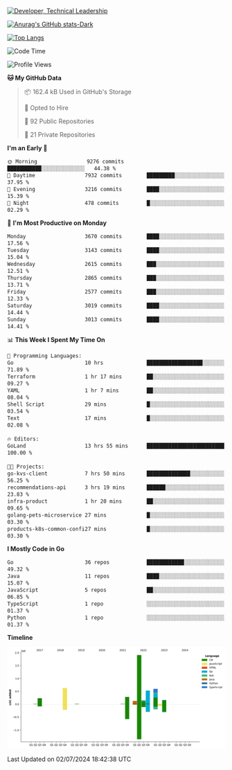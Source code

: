 <div>
  <a href="https://www.linkedin.com/in/arielpineiro/" target="_blank" rel="nofollow noopener noreferrer">
    <img src="https://img.shields.io/badge/-LinkedIn-%230077B5?style=for-the-badge&logo=linkedin&logoColor=white" alt="Developer, Technical Leadership" title="Ariel Piñeiro">
  </a>
</div>

[![Anurag's GitHub stats-Dark](https://github-readme-stats.vercel.app/api?username=arielsrv&show_icons=true&theme=dark#gh-dark-mode-only)](https://github.com/anuraghazra/github-readme-stats#gh-dark-mode-only)

[![Top Langs](https://github-readme-stats.vercel.app/api/top-langs/?username=arielsrv&layout=compact&langs_count=10&theme=dark#gh-dark-mode-only)](https://github.com/anuraghazra/github-readme-stats&theme=dark#gh-dark-mode-only)

<!--START_SECTION:waka-->
![Code Time](http://img.shields.io/badge/Code%20Time-991%20hrs%2032%20mins-blue)

![Profile Views](http://img.shields.io/badge/Profile%20Views-1-blue)

**🐱 My GitHub Data** 

> 📦 162.4 kB Used in GitHub's Storage 
 > 
> 💼 Opted to Hire
 > 
> 📜 92 Public Repositories 
 > 
> 🔑 21 Private Repositories 
 > 
**I'm an Early 🐤** 

```text
🌞 Morning                9276 commits        ███████████░░░░░░░░░░░░░░   44.38 % 
🌆 Daytime                7932 commits        █████████░░░░░░░░░░░░░░░░   37.95 % 
🌃 Evening                3216 commits        ████░░░░░░░░░░░░░░░░░░░░░   15.39 % 
🌙 Night                  478 commits         █░░░░░░░░░░░░░░░░░░░░░░░░   02.29 % 
```
📅 **I'm Most Productive on Monday** 

```text
Monday                   3670 commits        ████░░░░░░░░░░░░░░░░░░░░░   17.56 % 
Tuesday                  3143 commits        ████░░░░░░░░░░░░░░░░░░░░░   15.04 % 
Wednesday                2615 commits        ███░░░░░░░░░░░░░░░░░░░░░░   12.51 % 
Thursday                 2865 commits        ███░░░░░░░░░░░░░░░░░░░░░░   13.71 % 
Friday                   2577 commits        ███░░░░░░░░░░░░░░░░░░░░░░   12.33 % 
Saturday                 3019 commits        ████░░░░░░░░░░░░░░░░░░░░░   14.44 % 
Sunday                   3013 commits        ████░░░░░░░░░░░░░░░░░░░░░   14.41 % 
```


📊 **This Week I Spent My Time On** 

```text
💬 Programming Languages: 
Go                       10 hrs              ██████████████████░░░░░░░   71.89 % 
Terraform                1 hr 17 mins        ██░░░░░░░░░░░░░░░░░░░░░░░   09.27 % 
YAML                     1 hr 7 mins         ██░░░░░░░░░░░░░░░░░░░░░░░   08.04 % 
Shell Script             29 mins             █░░░░░░░░░░░░░░░░░░░░░░░░   03.54 % 
Text                     17 mins             █░░░░░░░░░░░░░░░░░░░░░░░░   02.08 % 

🔥 Editors: 
GoLand                   13 hrs 55 mins      █████████████████████████   100.00 % 

🐱‍💻 Projects: 
go-kvs-client            7 hrs 50 mins       ██████████████░░░░░░░░░░░   56.25 % 
recommendations-api      3 hrs 19 mins       ██████░░░░░░░░░░░░░░░░░░░   23.83 % 
infra-product            1 hr 20 mins        ██░░░░░░░░░░░░░░░░░░░░░░░   09.65 % 
golang-pets-microservice 27 mins             █░░░░░░░░░░░░░░░░░░░░░░░░   03.30 % 
products-k8s-common-confi27 mins             █░░░░░░░░░░░░░░░░░░░░░░░░   03.30 % 
```

**I Mostly Code in Go** 

```text
Go                       36 repos            ████████████░░░░░░░░░░░░░   49.32 % 
Java                     11 repos            ████░░░░░░░░░░░░░░░░░░░░░   15.07 % 
JavaScript               5 repos             ██░░░░░░░░░░░░░░░░░░░░░░░   06.85 % 
TypeScript               1 repo              ░░░░░░░░░░░░░░░░░░░░░░░░░   01.37 % 
Python                   1 repo              ░░░░░░░░░░░░░░░░░░░░░░░░░   01.37 % 
```



**Timeline**

![Lines of Code chart](https://raw.githubusercontent.com/arielsrv/arielsrv/main/assets/bar_graph.png)


 Last Updated on 02/07/2024 18:42:38 UTC
<!--END_SECTION:waka-->
